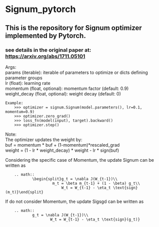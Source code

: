 # Signum_pytorch
## This is the repository for Signum optimizer implemented by Pytorch.
### see details in the original paper at: https://arxiv.org/abs/1711.05101

Args:\
        params (iterable): iterable of parameters to optimize or dicts defining
            parameter groups\
        lr (float): learning rate\
        momentum (float, optional): momentum factor (default: 0.9)\
        weight_decay (float, optional): weight decay (default: 0)

    Example:
        >>> optimizer = signum.Signum(model.parameters(), lr=0.1, momentum=0.9)
        >>> optimizer.zero_grad()
        >>> loss_fn(model(input), target).backward()
        >>> optimizer.step()

Note:\
        The optimizer updates the weight by:\
            buf = momentum * buf + (1-momentum)*rescaled_grad\
            weight = (1 - lr * weight_decay) * weight - lr * sign(buf)

Considering the specific case of Momentum, the update Signum can be written as

        .. math::
                \begin{split}g_t = \nabla J(W_{t-1})\\
			             m_t = \beta m_{t-1} + (1 - \beta) g_t\\
				             W_t = W_{t-1} - \eta_t \text{sign}(m_t)}\end{split}

If do not consider Momentum, the update Sigsgd can be written as

        .. math::
            	g_t = \nabla J(W_{t-1})\\
				        W_t = W_{t-1} - \eta_t \text{sign}(g_t)}